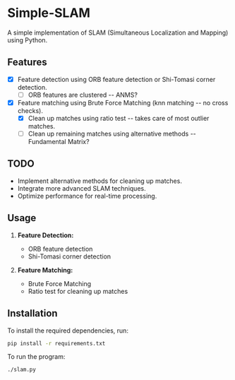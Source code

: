 # Simple-SLAM

A simple implementation of SLAM (Simultaneous Localization and Mapping) using Python.

## Features

- [x] Feature detection using ORB feature detection or Shi-Tomasi corner detection.
  - [ ] ORB features are clustered -- ANMS?
- [x] Feature matching using Brute Force Matching (knn matching -- no cross checks).
  - [x] Clean up matches using ratio test -- takes care of most outlier matches.
  - [ ] Clean up remaining matches using alternative methods -- Fundamental Matrix?

## TODO

- Implement alternative methods for cleaning up matches.
- Integrate more advanced SLAM techniques.
- Optimize performance for real-time processing.

## Usage

1. **Feature Detection:**

   - ORB feature detection
   - Shi-Tomasi corner detection

2. **Feature Matching:**
   - Brute Force Matching
   - Ratio test for cleaning up matches

## Installation

To install the required dependencies, run:

```sh
pip install -r requirements.txt
```

To run the program:

```sh
./slam.py
```
